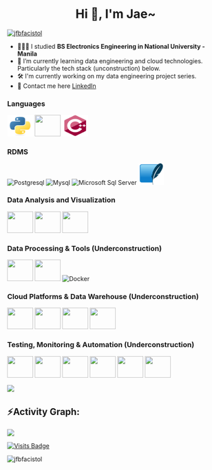 <h1 align="center">Hi 👋, I'm Jae~</h1>


<p align="left"> <a href="https://github.com/ryo-ma/github-profile-trophy"><img src="https://github-profile-trophy.vercel.app/?username=jfbfacistol&theme=" alt="jfbfacistol" /></a> </p>

- 🧑🏼‍🎓 I studied **BS Electronics Engineering in National University - Manila**
- 🌱 I’m currently learning data engineering and cloud technologies. Particularly the tech stack (unconstruction) below.
- 🛠️ I'm currently working on my data engineering project series.
- 🔎 Contact me here [LinkedIn](https://www.linkedin.com/in/your-linkedin-profile)

</div><h3 align="left">Languages</h3>
<p align="left">
<img src="https://raw.githubusercontent.com/teamedwardforever/Readme-Generator/71f25dd8b98329b168142a6b782a107b75eab178/svg/Skills/Languages/python-original.svg" alt="Python" width="60" height="50" />
<img src="https://www.svgrepo.com/show/331760/sql-database-generic.svg" width="60" height="50"/>
<img src="https://raw.githubusercontent.com/teamedwardforever/Readme-Generator/71f25dd8b98329b168142a6b782a107b75eab178/svg/Skills/Languages/cplusplus-original.svg" alt="CPP" width="60" height="50"/>
<h3 aligh="left">RDMS</h3>
<p aligh="left">
<img src="https://icon.icepanel.io/Technology/svg/PostgresSQL.svg" alt="Postgresql" width="60" height="50"/>
<img src="https://icon.icepanel.io/Technology/svg/MySQL.svg" alt="Mysql" width="60" height="50""/>
<img src= "https://www.svgrepo.com/show/303229/microsoft-sql-server-logo.svg" alt="Microsoft Sql Server" width="60" height="50"/>
<img src="https://raw.githubusercontent.com/teamedwardforever/Readme-Generator/71f25dd8b98329b168142a6b782a107b75eab178/svg/Skills/Database/sqlite-icon.svg" alt="Sqlite" width="60" height="50"/>
<h3 aligh="left">Data Analysis and Visualization</h3>
<p aligh="left">
<img src="https://www.svgrepo.com/show/354428/tableau-icon.svg" width="60" height="50"/>
<img src="https://upload.wikimedia.org/wikipedia/commons/thumb/c/cf/New_Power_BI_Logo.svg/2048px-New_Power_BI_Logo.svg.png" width="60" height="50"/>
<img src="https://seeklogo.com/images/G/google-looker-logo-B27BD25E4E-seeklogo.com.png" width="60" height="50"/>
<h3 aligh="left">Data Processing & Tools (Underconstruction)</h3>
<p aligh="left">
<img src="https://cdn.icon-icons.com/icons2/2699/PNG/512/apache_spark_logo_icon_170560.png" width="60" height="50"/>
<img src="https://gdm-catalog-fmapi-prod.imgix.net/ProductLogo/d512cea8-6fde-4b68-93dd-e4649d60d02e.png" width="60" height="50"/>
<img src="https://wiki.hornbill.com/images/7/70/Docker_logo.png" alt="Docker" width="60" height="50"/>
<h3 aligh="left">Cloud Platforms & Data Warehouse (Underconstruction)</h3>
<p aligh="left">
<img src="https://upload.wikimedia.org/wikipedia/commons/thumb/7/73/Amazon-Redshift-Logo.svg/1200px-Amazon-Redshift-Logo.svg.png" width="60" height="50"/>
<img src="https://cdn.icon-icons.com/icons2/2699/PNG/512/snowflake_logo_icon_167979.png" width="60" height="50"/>
<img src="https://symbols.getvecta.com/stencil_28/27_data-factory.8004c08598.png" width="60" height="50"/>
<img src="https://www.svgrepo.com/show/330261/databricks.svg" width="60" height="50"/>
<h3 aligh="left">Testing, Monitoring & Automation (Underconstruction)</h3>
<p aligh="left">
<img src="https://avatars.githubusercontent.com/u/31670619?s=280&v=4" width="60" height="50"/>
<img src="https://icon.icepanel.io/Technology/svg/pytest.svg" width="60" height="50"/>
<img src="https://icon.icepanel.io/Technology/svg/Jenkins.svg" width="60" height="50"/>
<img src="https://avatars.githubusercontent.com/u/44036562?s=280&v=4" width="60" height="50"/>
<img src="https://www.svgrepo.com/show/448219/datadog.svg" width="60" height="50"/>
<img src="https://companieslogo.com/img/orig/INFA-c4767c1c.png?t=1636076858" width="60" height="50"/>
</p>

<img src="https://user-images.githubusercontent.com/73097560/115834477-dbab4500-a447-11eb-908a-139a6edaec5c.gif"><h2 align="left">⚡Activity Graph:</h2>
<img align="center" src="https://github-readme-activity-graph.vercel.app/graph?username=jfbfacistol&theme=default"/>

[![Visits Badge](https://badges.pufler.dev/visits/pujux/badge-it)](https://badges.pufler.dev)
<p align="left"> <img src="https://komarev.com/ghpvc/?username=jfbfacistol&label=Profile%20views&color=0e75b6&style=flat" alt="jfbfacistol" /> </p>
